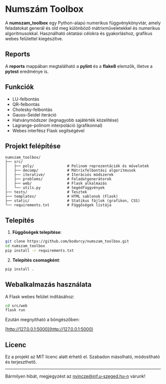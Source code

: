 


# Numszám Toolbox

A **numszam_toolbox** egy Python-alapú numerikus függvénykönyvtár, amely feladatokat generál és old meg különböző mátrixműveletekkel és numerikus algoritmusokkal. Használható oktatási célokra és gyakorláshoz, grafikus webes felülettel kiegészítve.


## Reports
A **reports** mappában megtalálható a **pylint** és a **flake8** elemzők, illetve a **pytest** eredménye is.

## Funkciók

- LU-felbontás
- QR-felbontás
- Cholesky-felbontás
- Gauss–Seidel iteráció
- Hatványmódszer (legnagyobb sajátérték közelítése)
- Lagrange-polinom interpoláció (grafikonnal)
- Webes interfész Flask segítségével

## Projekt felépítése

```
numszam_toolbox/
├── src/
│   ├── poly/               # Polinom reprezentációk és műveletek
│   ├── decomp/             # Mátrixfelbontási algoritmusok
│   ├── iterative/          # Iterációs módszerek
│   ├── problems/           # Feladatgenerátorok
│   ├── web/                # Flask alkalmazás
│   └── utils.py            # Segédfüggvények
├── tests/                  # Tesztek
├── templates/              # HTML sablonok (Flask)
├── static/                 # Statikus fájlok (grafikon, CSS)
└── requirements.txt        # Függőségek listája

```

## Telepítés

1. **Függőségek telepítése**:

```bash
git clone https://github.com/bodorcy/numszam_toolbox.git
cd numszam_toolbox
pip install -r requirements.txt
```

2. **Telepítés csomagként**:

```bash
pip install .
```

## Webalkalmazás használata

A Flask webes felület indításához:

```bash
cd src/web
flask run
```

Ezután megnyitható a böngészőben:

[http://127.0.0.1:5000](http://127.0.0.1:5000)


## Licenc

Ez a projekt az MIT licenc alatt érhető el. Szabadon másolható, módosítható és terjeszthető.

---

Bármilyen hibát, megjegyzést az nvincze@inf.u-szeged.hu-n várunk!

